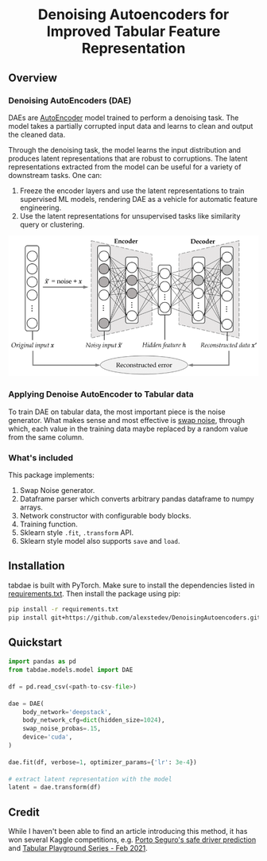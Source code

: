 <h1 align = "center">
    Denoising Autoencoders for Improved Tabular Feature Representation
</h1>

## Overview

### Denoising AutoEncoders (DAE)
DAEs are [AutoEncoder](https://en.wikipedia.org/wiki/Autoencoder#:~:text=An%20autoencoder%20is%20a%20type,to%20ignore%20signal%20%E2%80%9Cnoise%E2%80%9D.) model trained to perform a denoising task. The model takes a partially corrupted input data and learns to clean and output the cleaned data.

Through the denoising task, the model learns the input distribution and produces latent representations that are robust to corruptions. The latent representations extracted from the model can be useful for a variety of downstream tasks. One can:  

1. Freeze the encoder layers and use the latent representations to train supervised ML models, rendering DAE as a vehicle for automatic feature engineering.  
2. Use the latent representations for unsupervised tasks like similarity query or clustering.  

<p align="center">
  <img src="static/dae_architecture.png">
</p>

### Applying Denoise AutoEncoder to Tabular data  
To train DAE on tabular data, the most important piece is the noise generator. What makes sense and most effective is [swap noise](https://www.kaggle.com/c/porto-seguro-safe-driver-prediction/discussion/44629), through which, each value in the training data maybe replaced by a random value from the same column.

### What's included
This package implements:  

1. Swap Noise generator.  
2. Dataframe parser which converts arbitrary pandas dataframe to numpy arrays.  
3. Network constructor with configurable body blocks.  
4. Training function.  
5. Sklearn style `.fit`, `.transform` API.  
6. Sklearn style model also supports `save` and `load`. 

## Installation

tabdae is built with PyTorch. Make sure to install the dependencies listed in [requirements.txt](./requirements.txt). Then install the package using pip:
```bash
pip install -r requirements.txt
pip install git+https://github.com/alexstedev/DenoisingAutoencoders.git
```

## Quickstart

```python
import pandas as pd
from tabdae.models.model import DAE

df = pd.read_csv(<path-to-csv-file>)

dae = DAE(
    body_network='deepstack',
    body_network_cfg=dict(hidden_size=1024),
    swap_noise_probas=.15,
    device='cuda',
)  

dae.fit(df, verbose=1, optimizer_params={'lr': 3e-4})

# extract latent representation with the model
latent = dae.transform(df)
```

## Credit  

While I haven't been able to find an article introducing this method, it has won several Kaggle competitions, e.g. [Porto Seguro's safe driver prediction](https://www.kaggle.com/competitions/porto-seguro-safe-driver-prediction/discussion/44629) and [Tabular Playground Series - Feb 2021](https://www.kaggle.com/c/tabular-playground-series-feb-2021).

